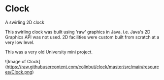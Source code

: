# Clock
A swirling 2D clock

This swirling clock was built using 'raw' graphics in Java. i.e. Java's 2D Graphics API was not used. 2D facilities were custom
built from scratch at a very low level.

This was a very old University mini project.

![Image of Clock]
(https://raw.githubusercontent.com/colinbut/clock/master/src/main/resources/Clock.png)
